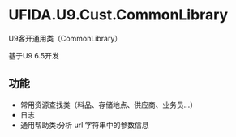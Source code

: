 # UFIDA.U9.Cust.CommonLibrary
U9客开通用类（CommonLibrary）

基于U9 6.5开发

## 功能
* 常用资源查找类（料品、存储地点、供应商、业务员...）
* 日志
* 通用帮助类:分析 url 字符串中的参数信息


 
